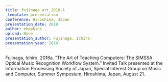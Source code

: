 ```yaml
---
title: fujinaga_art_2018-1
_template: presentation
conference: Hiroshima, Japan
presentation_date: 2018
author: ehopkins
upload: None
presentation_author: Fujinaga, Ichiro
presentation_year: 2018
---
```

Fujinaga, Ichiro. 2018a. “The Art of Teaching Computers: The SIMSSA Optical Music Recognition Workflow System.” Invited Talk presented at the Information Processing Society of Japan, Special Interest Group on Music and Computer, Summer Symposium, Hiroshima, Japan, August 21.
